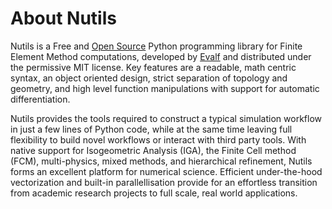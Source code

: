 # About Nutils

Nutils is a Free and [Open Source](https://github.com/evalf/nutils/) Python
programming library for Finite Element Method computations, developed by
[Evalf](https://evalf.com/) and distributed under the permissive MIT license.
Key features are a readable, math centric syntax, an object oriented design,
strict separation of topology and geometry, and high level function
manipulations with support for automatic differentiation.

Nutils provides the tools required to construct a typical simulation workflow
in just a few lines of Python code, while at the same time leaving full
flexibility to build novel workflows or interact with third party tools. With
native support for Isogeometric Analysis (IGA), the Finite Cell method (FCM),
multi-physics, mixed methods, and hierarchical refinement, Nutils forms an
excellent platform for numerical science. Efficient under-the-hood
vectorization and built-in parallellisation provide for an effortless
transition from academic research projects to full scale, real world
applications.
